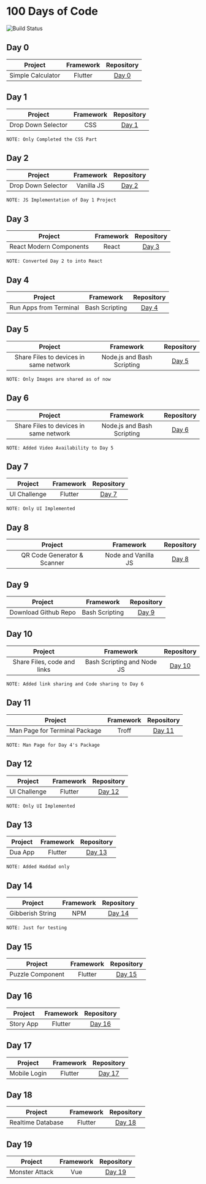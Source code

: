 # 100 Days of Code

![Build Status](https://travis-ci.org/joemccann/dillinger.svg?branch=master)

## Day 0

|  Project | Framework  | Repository  |
| :------------: | :------------: | :------------: |
|   Simple Calculator |  Flutter |  [Day 0](https://github.com/shaheemMPM/100DaysOfCode/tree/master/Day_00 "Day 0") |


## Day 1

|  Project | Framework  | Repository  |
| :------------: | :------------: | :------------: |
|   Drop Down Selector |  CSS | [Day 1](https://github.com/shaheemMPM/100DaysOfCode/tree/master/Day_01 "Day 1") |

`NOTE: Only Completed the CSS Part`

## Day 2

|  Project | Framework  | Repository  |
| :------------: | :------------: | :------------: |
|   Drop Down Selector |  Vanilla JS | [Day 2](https://github.com/shaheemMPM/100DaysOfCode/tree/master/Day_02 "Day 2") |

`NOTE: JS Implementation of Day 1 Project`

## Day 3

|  Project | Framework  | Repository  |
| :------------: | :------------: | :------------: |
|   React Modern Components |  React | [Day 3](https://github.com/shaheemMPM/100DaysOfCode/tree/master/Day_03 "Day 3") |

`NOTE: Converted Day 2 to into React`

## Day 4

|  Project | Framework  | Repository  |
| :------------: | :------------: | :------------: |
| Run Apps from Terminal |  Bash Scripting | [Day 4](https://github.com/shaheemMPM/100DaysOfCode/tree/master/Day_04 "Day 4") |

## Day 5

|  Project | Framework  | Repository  |
| :------------: | :------------: | :------------: |
| Share Files to devices in same network |  Node.js and Bash Scripting | [Day 5](https://github.com/shaheemMPM/100DaysOfCode/tree/master/Day_05 "Day 5") |

`NOTE: Only Images are shared as of now`

## Day 6

|  Project | Framework  | Repository  |
| :------------: | :------------: | :------------: |
| Share Files to devices in same network |  Node.js and Bash Scripting | [Day 6](https://github.com/shaheemMPM/100DaysOfCode/tree/master/Day_06 "Day 6") |

`NOTE: Added Video Availability to Day 5`

## Day 7

|  Project | Framework  | Repository  |
| :------------: | :------------: | :------------: |
| UI Challenge |  Flutter | [Day 7](https://github.com/shaheemMPM/100DaysOfCode/tree/master/Day_07 "Day 7") |

`NOTE: Only UI Implemented`

## Day 8

|  Project | Framework  | Repository  |
| :------------: | :------------: | :------------: |
| QR Code Generator & Scanner |  Node and Vanilla JS | [Day 8](https://github.com/shaheemMPM/100DaysOfCode/tree/master/Day_08 "Day 8") |

## Day 9

|  Project | Framework  | Repository  |
| :------------: | :------------: | :------------: |
| Download Github Repo |  Bash Scripting | [Day 9](https://github.com/shaheemMPM/100DaysOfCode/tree/master/Day_09 "Day 9") |

## Day 10

|  Project | Framework  | Repository  |
| :------------: | :------------: | :------------: |
| Share Files, code and links |  Bash Scripting and Node JS| [Day 10](https://github.com/shaheemMPM/100DaysOfCode/tree/master/Day_10 "Day 10") |

`NOTE: Added link sharing and Code sharing to Day 6`

## Day 11

|  Project | Framework  | Repository  |
| :------------: | :------------: | :------------: |
| Man Page for Terminal Package |  Troff| [Day 11](https://github.com/shaheemMPM/100DaysOfCode/tree/master/Day_11 "Day 11") |

`NOTE: Man Page for Day 4's Package`

## Day 12

|  Project | Framework  | Repository  |
| :------------: | :------------: | :------------: |
| UI Challenge |  Flutter | [Day 12](https://github.com/shaheemMPM/100DaysOfCode/tree/master/Day_12 "Day 12") |

`NOTE: Only UI Implemented`

## Day 13

|  Project | Framework  | Repository  |
| :------------: | :------------: | :------------: |
| Dua App |  Flutter | [Day 13](https://github.com/shaheemMPM/100DaysOfCode/tree/master/Day_13 "Day 13") |

`NOTE: Added Haddad only`

## Day 14

|  Project | Framework  | Repository  |
| :------------: | :------------: | :------------: |
| Gibberish String |  NPM | [Day 14](https://github.com/shaheemMPM/100DaysOfCode/tree/master/Day_14 "Day 14") |

`NOTE: Just for testing`

## Day 15

|  Project | Framework  | Repository  |
| :------------: | :------------: | :------------: |
| Puzzle Component |  Flutter | [Day 15](https://github.com/shaheemMPM/100DaysOfCode/tree/master/Day_15 "Day 15") |

## Day 16

|  Project | Framework  | Repository  |
| :------------: | :------------: | :------------: |
| Story App |  Flutter | [Day 16](https://github.com/shaheemMPM/100DaysOfCode/tree/master/Day_16 "Day 16") |

## Day 17

|  Project | Framework  | Repository  |
| :------------: | :------------: | :------------: |
| Mobile Login|  Flutter | [Day 17](https://github.com/shaheemMPM/100DaysOfCode/tree/master/Day_17 "Day 17") |

## Day 18

|  Project | Framework  | Repository  |
| :------------: | :------------: | :------------: |
| Realtime Database |  Flutter | [Day 18](https://github.com/shaheemMPM/100DaysOfCode/tree/master/Day_18 "Day 18") |

## Day 19

|  Project | Framework  | Repository  |
| :------------: | :------------: | :------------: |
| Monster Attack |  Vue | [Day 19](https://github.com/shaheemMPM/100DaysOfCode/tree/master/Day_19 "Day 19") |
